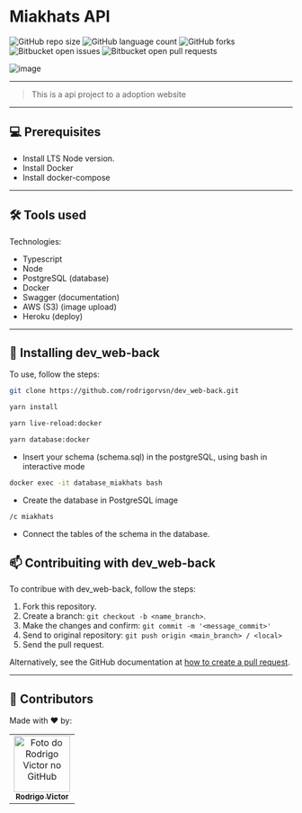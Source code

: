 # Miakhats API

<!--- https://shields.io --->

![GitHub repo size](https://img.shields.io/github/repo-size/rodrigorvsn/dev_web-back?style=for-the-badge)
![GitHub language count](https://img.shields.io/github/languages/count/rodrigorvsn/dev_web-back?style=for-the-badge)
![GitHub forks](https://img.shields.io/github/forks/rodrigorvsn/dev_web-back?style=for-the-badge)
![Bitbucket open issues](https://img.shields.io/bitbucket/issues/rodrigorvsn/dev_web-back?style=for-the-badge)
![Bitbucket open pull requests](https://img.shields.io/bitbucket/pr-raw/rodrigorvsn/dev_web-back?style=for-the-badge)

<!--- #################### mudar badges #################### --->

![image](https://user-images.githubusercontent.com/75763403/165654110-a2de08fb-b536-49bf-b6e9-fa9001465d7f.png)

<!--- #################### mudar imagem exemplo #################### --->
___
> This is a api project to a adoption website
___
## 💻 Prerequisites

- Install LTS Node version.
- Install Docker
- Install docker-compose
<!--- #################### mudar pré-requisitos  ####################--->
___
## 🛠 Tools used

Technologies:

- Typescript
- Node
- PostgreSQL (database)
- Docker 
- Swagger (documentation)
- AWS (S3) (image upload)
- Heroku (deploy)

<!--- #################### mudar ferramentas #################### --->
___
## 🚀 Installing dev_web-back

To use, follow the steps:

```bash
git clone https://github.com/rodrigorvsn/dev_web-back.git
```

```bash
yarn install
```

```bash
yarn live-reload:docker
```

```bash
yarn database:docker
```

- Insert your schema (schema.sql) in the postgreSQL, using bash in interactive mode

```bash
docker exec -it database_miakhats bash
```

- Create the database in PostgreSQL image

```bash
/c miakhats
```

- Connect the tables of the schema in the database.

## 📫 Contribuiting with dev_web-back

To contribue with dev_web-back, follow the steps:

1. Fork this repository.
2. Create a branch: `git checkout -b <name_branch>`.
3. Make the changes and confirm: `git commit -m '<message_commit>'`
4. Send to original repository: `git push origin <main_branch> / <local>`
5. Send the pull request.

Alternatively, see the GitHub documentation at [how to create a pull request](https://help.github.com/en/github/collaborating-with-issues-and-pull-requests/creating-a-pull-request).
___
## 🤝 Contributors

Made with ❤️ by:

<table>
  <tr>
    <td align="center">
      <a href="#">
        <img src="https://github.com/rodrigorvsn.png" width="100px;" alt="Foto do Rodrigo Victor no GitHub"/><br>
        <sub>
          <b>Rodrigo Victor</b>
        </sub>
      </a>
    </td>
  </tr>
</table>
